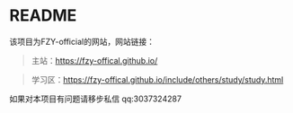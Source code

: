 # README
该项目为FZY-official的网站，网站链接：
> 主站：https://fzy-offical.github.io/

> 学习区：https://fzy-offical.github.io/include/others/study/study.html

如果对本项目有问题请移步私信 qq:3037324287